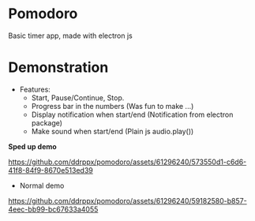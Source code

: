 # Pomodoro
Basic timer app, made with electron js

# Demonstration
- Features:
  - Start, Pause/Continue, Stop.
  - Progress bar in the numbers (Was fun to make ...)
  - Display notification when start/end (Notification from electron package)
  - Make sound when start/end (Plain js audio.play())

<b>Sped up demo</b>

<!-- Sped up Video -->
https://github.com/ddrppx/pomodoro/assets/61296240/573550d1-c6d6-41f8-84f9-8670e513ed39

- Normal demo

https://github.com/ddrppx/pomodoro/assets/61296240/59182580-b857-4eec-bb99-bc67633a4055

